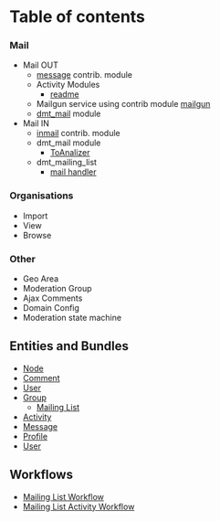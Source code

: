 # Table of contents

### Mail
 - Mail OUT
   - [message](../../../modules/contrib/message/message.info.yml) contrib. module
   - Activity Modules
     - [readme](../modules/custom/activity/README.md)
   - Mailgun service using contrib module [mailgun](../../../modules/contrib/mailgun/mailgun.info.yml)
   - [dmt_mail](../modules/custom/dmt_mail/dmt_mail.info.yml) module
 - Mail IN
   - [inmail](../../../modules/contrib/inmail/inmail.info.yml) contrib. module
   - dmt_mail module
     - [ToAnalizer](../modules/custom/dmt_mail/src/Plugin/inmail/Analyzer/ToAnalyzer.php)
   - dmt_mailing_list
     - [mail handler](../modules/custom/dmt_mailing_list/src/Plugin/inmail/Handler/InMailAnswer.php)

### Organisations
 - Import
 - View
 - Browse

### Other
 - Geo Area
 - Moderation Group
 - Ajax Comments
 - Domain Config
 - Moderation state machine

## Entities and Bundles
 - [Node](entities/node.md)
 - [Comment](entities/comment.md)
 - [User](entities/user.md)
 - [Group](entities/group/group.md)
   - [Mailing List](entities/group/mailing_list.md)
 - [Activity](entities/activity.md)
 - [Message](entities/message.md)
 - [Profile](entities/profile.md)
 - [User](entities/user.md)

## Workflows
 - [Mailing List Workflow](workflows/mailing_list_workflow.md)
 - [Mailing List Activity Workflow](workflows/mailing_list_activity_workflow.md)
